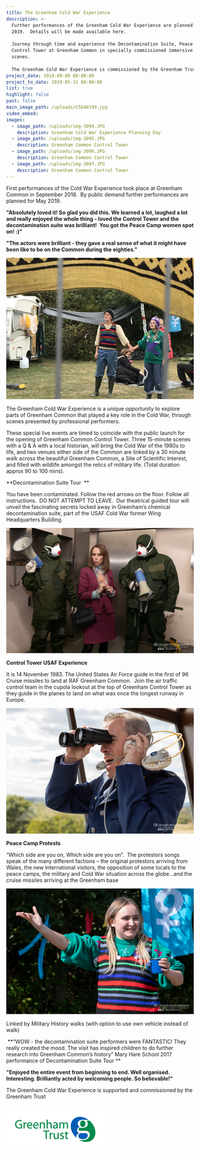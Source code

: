 ```yaml
---
title: The Greenham Cold War Experience
description: >-
  Further performances of the Greenham Cold War Experience are planned for May
  2019.  Details will be made available here.

  Journey through time and experience the Decontamination Suite, Peace Camp and
  Control Tower at Greenham Common in specially commissioned immersive theatre
  scenes.

  The Greenham Cold War Experience is commissioned by the Greenham Trust
project_date: 2018-09-08 00:00:00
project_to_date: 2019-05-31 00:00:00
list: true
highlight: false
past: false
main_image_path: /uploads/C5D40199.jpg
video_embed:
images:
  - image_path: /uploads/img-3094.JPG
    description: Greenham Cold War Experience Planning Day
  - image_path: /uploads/img-3095.JPG
    description: Greenham Common Control Tower
  - image_path: /uploads/img-3096.JPG
    description: Greenham Common Control Tower
  - image_path: /uploads/img-3097.JPG
    description: Greenham Common Control Tower
---
```


First performances of the Cold War Experience took place at Greenham Common in September 2018.  By public demand further performances are planned for May 2019.  

**"Absolutely loved it! So glad you did this. We learned a lot, laughed a lot and really enjoyed the whole thing - loved the Control Tower and the decontamination suite was brilliant!  You got the Peace Camp women spot on! :)"**

**"The actors were brilliant - they gave a real sense of what it might have been like to be on the Common during the eighties."**

![](/uploads/img-6039-1.jpg)

The Greenham Cold War Experience is a unique opportunity to explore parts of Greenham Common that played a key role in the Cold War, through scenes presented by professional performers.  

These special live events are timed to coincide with the public launch for the opening of Greenham Common Control Tower. Three 15-minute scenes with a Q & A with a local historian, will bring the Cold War of the 1980s to life, and two venues either side of the Common are linked by a 30 minute walk across the beautiful Greenham Common, a Site of Scientific Interest, and filled with wildlife amongst the relics of military life. (Total duration approx 90 to 100 mins).  

**Decontamination Suite Tour  **

You have been contaminated. Follow the red arrows on the floor. Follow all instructions.  DO NOT ATTEMPT TO LEAVE.  Our theatrical guided tour will unveil the fascinating secrets locked away in Greenham’s chemical decontamination suite, part of the USAF Cold War former Wing Headquarters Building.

![](/uploads/c5d40300.jpg)

**Control Tower USAF Experience**

It is 14 November 1983. The United States Air Force guide in the first of 96 Cruise missiles to land at RAF Greenham Common.  Join the air traffic control team in the cupola lookout at the top of Greenham Control Tower as they guide in the planes to land on what was once the longest runway in Europe.

![](/uploads/c5d40201.jpg)

**Peace Camp Protests**

“Which side are you on, Which side are you on”.  The protestors songs speak of the many different factions – the original protestors arriving from Wales, the new international visitors, the opposition of some locals to the peace camps, the military and Cold War situation across the globe…and the cruise missiles arriving at the Greenham base 

![](/uploads/c5d40233.jpg)

Linked by Military History walks (with option to use own vehicle instead of walk)

 **“WOW - the decontamination suite performers were FANTASTIC! They really created the mood. The visit has inspired children to do further research into Greenham Common’s history” Mary Hare School 2017 performance of Decontamination Suite Tour **

**"Enjoyed the entire event from beginning to end. Well organised. Interesting. Brilliantly acted by welcoming people. So believable!"**

The Greenham Cold War Experience is supported and commissioned by the Greenham Trust

![](/uploads/greenham-trust-screen-shot-2017-06-01-at-15-18-21.png)